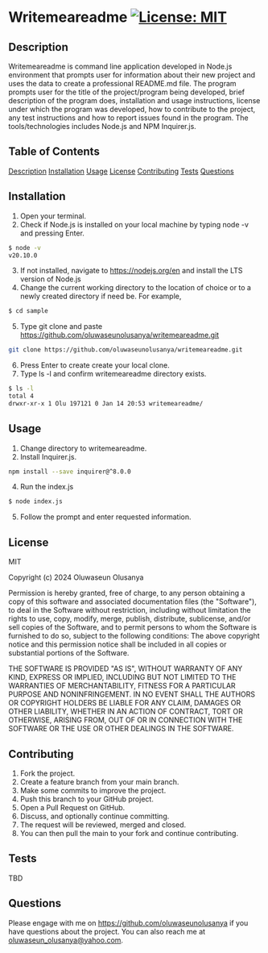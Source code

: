 # Writemeareadme                   [![License: MIT](https://img.shields.io/badge/License-MIT-yellow.svg)](https://opensource.org/licenses/MIT)

## Description                       
Writemeareadme is command line application developed in Node.js environment that prompts user for information about their new project and uses the data to create a professional README.md file.
The program prompts user for the title of the project/program being developed, brief description of the program does, installation and usage instructions, license under which the program was developed, how to contribute to the project, any test instructions and how to report issues found in the program.
The tools/technologies includes Node.js and NPM Inquirer.js.  

## Table of Contents 
[Description](#description)
[Installation](#installation)
[Usage](#usage) 
[License](#license)
[Contributing](#contributing) 
[Tests](#tests) 
[Questions](#questions)

## Installation 
1. Open your terminal.
2. Check if Node.js is installed on your local machine by typing node -v and pressing Enter.
```bash
$ node -v
v20.10.0
```
3. If not installed, navigate to https://nodejs.org/en and install the LTS version of Node.js 
4. Change the current working directory to the location of choice or to a newly created directory if need be. For example,
```bash
$ cd sample
```
5. Type git clone and paste https://github.com/oluwaseunolusanya/writemeareadme.git
```bash
git clone https://github.com/oluwaseunolusanya/writemeareadme.git 
```
6. Press Enter to create create your local clone.
7. Type ls -l and confirm writemeareadme directory exists.
```bash
$ ls -l
total 4
drwxr-xr-x 1 Olu 197121 0 Jan 14 20:53 writemeareadme/
``` 

## Usage
1. Change directory to writemeareadme.
2. Install Inquirer.js.
```bash
npm install --save inquirer@^8.0.0
```
4. Run the index.js
```bash
$ node index.js
```
5. Follow the prompt and enter requested information. 

## License 
MIT

Copyright (c) 2024 Oluwaseun Olusanya
    
Permission is hereby granted, free of charge, to any person obtaining a copy of this software and associated documentation files (the "Software"), to deal in the Software without restriction, including without limitation the rights to use, copy, modify, merge, publish, distribute, sublicense, and/or sell copies of the Software, and to permit persons to whom the Software is furnished to do so, subject to the following conditions:
The above copyright notice and this permission notice shall be included in all copies or substantial portions of the Software.
    
THE SOFTWARE IS PROVIDED "AS IS", WITHOUT WARRANTY OF ANY KIND, EXPRESS OR IMPLIED, INCLUDING BUT NOT LIMITED TO THE WARRANTIES OF MERCHANTABILITY, FITNESS FOR A PARTICULAR PURPOSE AND NONINFRINGEMENT. IN NO EVENT SHALL THE AUTHORS OR COPYRIGHT HOLDERS BE LIABLE FOR ANY CLAIM, DAMAGES OR OTHER LIABILITY, WHETHER IN AN ACTION OF CONTRACT, TORT OR OTHERWISE, ARISING FROM, OUT OF OR IN CONNECTION WITH THE SOFTWARE OR THE USE OR OTHER DEALINGS IN THE SOFTWARE.

## Contributing 
1. Fork the project.
2. Create a feature branch from your main branch.
3. Make some commits to improve the project.
4. Push this branch to your GitHub project.
5. Open a Pull Request on GitHub.
6. Discuss, and optionally continue committing.
7. The request will be reviewed, merged and closed.
8. You can then pull the main to your fork and continue contributing.
 
## Tests
TBD

## Questions
Please engage with me on https://github.com/oluwaseunolusanya if you have questions about the project. You can also reach me at oluwaseun_olusanya@yahoo.com.
